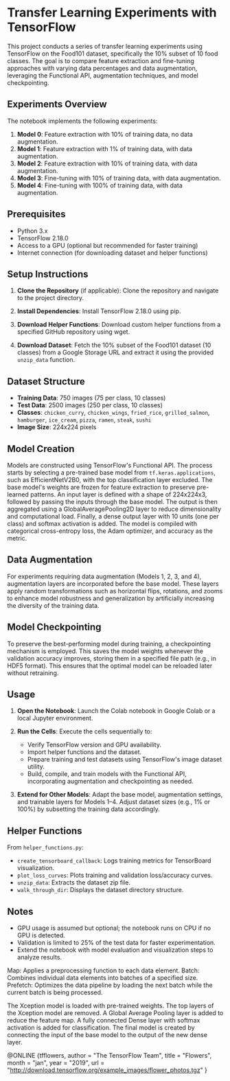 # Transfer Learning Experiments with TensorFlow


This project conducts a series of transfer learning experiments using TensorFlow on the Food101 dataset, specifically the 10% subset of 10 food classes. The goal is to compare feature extraction and fine-tuning approaches with varying data percentages and data augmentation, leveraging the Functional API, augmentation techniques, and model checkpointing.

## Experiments Overview

The notebook implements the following experiments:
1. **Model 0**: Feature extraction with 10% of training data, no data augmentation.
2. **Model 1**: Feature extraction with 1% of training data, with data augmentation.
3. **Model 2**: Feature extraction with 10% of training data, with data augmentation.
4. **Model 3**: Fine-tuning with 10% of training data, with data augmentation.
5. **Model 4**: Fine-tuning with 100% of training data, with data augmentation.

## Prerequisites

- Python 3.x
- TensorFlow 2.18.0
- Access to a GPU (optional but recommended for faster training)
- Internet connection (for downloading dataset and helper functions)

## Setup Instructions

1. **Clone the Repository** (if applicable):
   Clone the repository and navigate to the project directory.

2. **Install Dependencies**:
   Install TensorFlow 2.18.0 using pip.

3. **Download Helper Functions**:
   Download custom helper functions from a specified GitHub repository using wget.

4. **Download Dataset**:
   Fetch the 10% subset of the Food101 dataset (10 classes) from a Google Storage URL and extract it using the provided `unzip_data` function.

## Dataset Structure

- **Training Data**: 750 images (75 per class, 10 classes)
- **Test Data**: 2500 images (250 per class, 10 classes)
- **Classes**: `chicken_curry`, `chicken_wings`, `fried_rice`, `grilled_salmon`, `hamburger`, `ice_cream`, `pizza`, `ramen`, `steak`, `sushi`
- **Image Size**: 224x224 pixels

## Model Creation

Models are constructed using TensorFlow's Functional API. The process starts by selecting a pre-trained base model from `tf.keras.applications`, such as EfficientNetV2B0, with the top classification layer excluded. The base model's weights are frozen for feature extraction to preserve pre-learned patterns. An input layer is defined with a shape of 224x224x3, followed by passing the inputs through the base model. The output is then aggregated using a GlobalAveragePooling2D layer to reduce dimensionality and computational load. Finally, a dense output layer with 10 units (one per class) and softmax activation is added. The model is compiled with categorical cross-entropy loss, the Adam optimizer, and accuracy as the metric.

## Data Augmentation

For experiments requiring data augmentation (Models 1, 2, 3, and 4), augmentation layers are incorporated before the base model. These layers apply random transformations such as horizontal flips, rotations, and zooms to enhance model robustness and generalization by artificially increasing the diversity of the training data.

## Model Checkpointing

To preserve the best-performing model during training, a checkpointing mechanism is employed. This saves the model weights whenever the validation accuracy improves, storing them in a specified file path (e.g., in HDF5 format). This ensures that the optimal model can be reloaded later without retraining.

## Usage

1. **Open the Notebook**:
   Launch the Colab notebook in Google Colab or a local Jupyter environment.

2. **Run the Cells**:
   Execute the cells sequentially to:
   - Verify TensorFlow version and GPU availability.
   - Import helper functions and the dataset.
   - Prepare training and test datasets using TensorFlow's image dataset utility.
   - Build, compile, and train models with the Functional API, incorporating augmentation and checkpointing as needed.

3. **Extend for Other Models**:
   Adapt the base model, augmentation settings, and trainable layers for Models 1–4. Adjust dataset sizes (e.g., 1% or 100%) by subsetting the training data accordingly.

## Helper Functions

From `helper_functions.py`:
- `create_tensorboard_callback`: Logs training metrics for TensorBoard visualization.
- `plot_loss_curves`: Plots training and validation loss/accuracy curves.
- `unzip_data`: Extracts the dataset zip file.
- `walk_through_dir`: Displays the dataset directory structure.

## Notes

- GPU usage is assumed but optional; the notebook runs on CPU if no GPU is detected.
- Validation is limited to 25% of the test data for faster experimentation.
- Extend the notebook with model evaluation and visualization steps to analyze results.


Map: Applies a preprocessing function to each data element.
Batch: Combines individual data elements into batches of a specified size.
Prefetch: Optimizes the data pipeline by loading the next batch while the current batch is being processed.

The Xception model is loaded with pre-trained weights.
The top layers of the Xception model are removed.
A Global Average Pooling layer is added to reduce the feature map.
A fully connected Dense layer with softmax activation is added for classification.
The final model is created by connecting the input of the base model to the output of the new dense layer.


@ONLINE {tfflowers,
author = "The TensorFlow Team",
title = "Flowers",
month = "jan",
year = "2019",
url = "http://download.tensorflow.org/example_images/flower_photos.tgz" }
